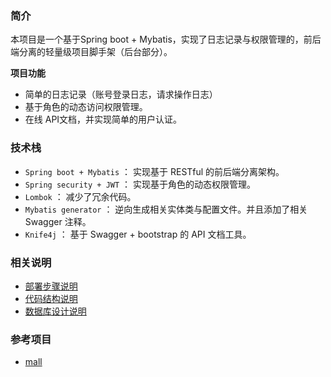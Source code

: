 ### 简介

本项目是一个基于Spring boot + Mybatis，实现了日志记录与权限管理的，前后端分离的轻量级项目脚手架（后台部分）。

**项目功能**

- 简单的日志记录（账号登录日志，请求操作日志）
- 基于角色的动态访问权限管理。
- 在线 API文档，并实现简单的用户认证。

### 技术栈

- `Spring boot + Mybatis` ： 实现基于 RESTful 的前后端分离架构。
- `Spring security + JWT` ： 实现基于角色的动态权限管理。
- `Lombok` ： 减少了冗余代码。
- `Mybatis generator` ： 逆向生成相关实体类与配置文件。并且添加了相关 Swagger 注释。
- `Knife4j` ： 基于 Swagger + bootstrap 的 API 文档工具。 

### 相关说明

- [部署步骤说明](https://github.com/YuJian95/base-service/blob/master/document/deploy.md)
- [代码结构说明](https://github.com/YuJian95/base-service/blob/master/document/code-structure.md)
- [数据库设计说明](https://github.com/YuJian95/base-service/blob/master/document/database-table-structure.md)

### 参考项目

- [mall](https://github.com/macrozheng/mall)